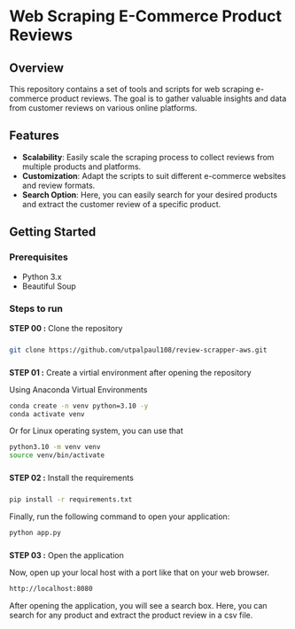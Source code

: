 

# Web Scraping E-Commerce Product Reviews

## Overview

This repository contains a set of tools and scripts for web scraping e-commerce product reviews. The goal is to gather valuable insights and data from customer reviews on various online platforms.

## Features

- **Scalability**: Easily scale the scraping process to collect reviews from multiple products and platforms.
- **Customization**: Adapt the scripts to suit different e-commerce websites and review formats.
- **Search Option**: Here, you can easily search for your desired products and extract the customer review of a specific product.

## Getting Started

### Prerequisites

- Python 3.x
- Beautiful Soup


### Steps to run

<div style="padding-bottom:10px"><b>STEP 00 :</b> Clone the repository</div>

```bash
git clone https://github.com/utpalpaul108/review-scrapper-aws.git
```
<div style="padding-top:10px"><b>STEP 01 :</b> Create a virtial environment after opening the repository</div>

Using Anaconda Virtual Environments

```bash
conda create -n venv python=3.10 -y
conda activate venv
```
Or for Linux operating system, you can use that

```bash
python3.10 -m venv venv
source venv/bin/activate
```

<div style="padding-top:10px; padding-bottom:10px"><b>STEP 02 :</b> Install the requirements</div>

```bash
pip install -r requirements.txt
```

Finally, run the following command to open your application:
```bash
python app.py
```

<div style="padding-top:10px"><b>STEP 03 :</b> Open the application</div>

Now, open up your local host with a port like that on your web browser.
```bash
http://localhost:8080
```

After opening the application, you will see a search box. Here, you can search for any product and extract the product review in a csv file.
